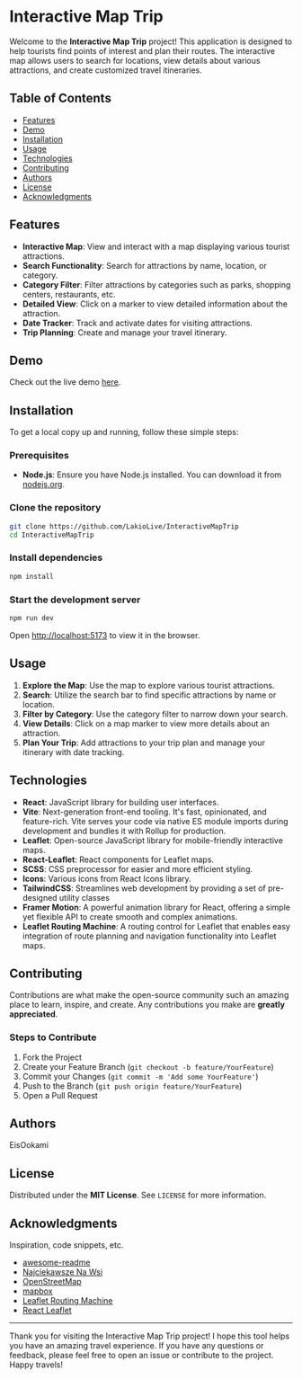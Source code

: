 # Interactive Map Trip

Welcome to the **Interactive Map Trip** project! This application is designed to help tourists find points of interest and plan their routes. The interactive map allows users to search for locations, view details about various attractions, and create customized travel itineraries.

## Table of Contents

-   [Features](#features)
-   [Demo](#demo)
-   [Installation](#installation)
-   [Usage](#usage)
-   [Technologies](#technologies)
-   [Contributing](#contributing)
-   [Authors](#authors)
-   [License](#license)
-   [Acknowledgments](#acknowledgments)

## Features

-   **Interactive Map**: View and interact with a map displaying various tourist attractions.
-   **Search Functionality**: Search for attractions by name, location, or category.
-   **Category Filter**: Filter attractions by categories such as parks, shopping centers, restaurants, etc.
-   **Detailed View**: Click on a marker to view detailed information about the attraction.
-   **Date Tracker**: Track and activate dates for visiting attractions.
-   **Trip Planning**: Create and manage your travel itinerary.

## Demo

Check out the live demo [here](https://interactive-map-trip.vercel.app/).

## Installation

To get a local copy up and running, follow these simple steps:

### Prerequisites

-   **Node.js**: Ensure you have Node.js installed. You can download it from [nodejs.org](https://nodejs.org/).

### Clone the repository

```sh
git clone https://github.com/LakioLive/InteractiveMapTrip
cd InteractiveMapTrip
```

### Install dependencies

```sh
npm install
```

### Start the development server

```sh
npm run dev
```

Open [http://localhost:5173](http://localhost:5173) to view it in the browser.

## Usage

1. **Explore the Map**: Use the map to explore various tourist attractions.
2. **Search**: Utilize the search bar to find specific attractions by name or location.
3. **Filter by Category**: Use the category filter to narrow down your search.
4. **View Details**: Click on a map marker to view more details about an attraction.
5. **Plan Your Trip**: Add attractions to your trip plan and manage your itinerary with date tracking.

## Technologies

-   **React**: JavaScript library for building user interfaces.
-   **Vite**: Next-generation front-end tooling. It's fast, opinionated, and feature-rich. Vite serves your code via native ES module imports during development and bundles it with Rollup for production.
-   **Leaflet**: Open-source JavaScript library for mobile-friendly interactive maps.
-   **React-Leaflet**: React components for Leaflet maps.
-   **SCSS**: CSS preprocessor for easier and more efficient styling.
-   **Icons**: Various icons from React Icons library.
-   **TailwindCSS**: Streamlines web development by providing a set of pre-designed utility classes
-   **Framer Motion**: A powerful animation library for React, offering a simple yet flexible API to create smooth and complex animations.
-   **Leaflet Routing Machine**: A routing control for Leaflet that enables easy integration of route planning and navigation functionality into Leaflet maps.

## Contributing

Contributions are what make the open-source community such an amazing place to learn, inspire, and create. Any contributions you make are **greatly appreciated**.

### Steps to Contribute

1. Fork the Project
2. Create your Feature Branch (`git checkout -b feature/YourFeature`)
3. Commit your Changes (`git commit -m 'Add some YourFeature'`)
4. Push to the Branch (`git push origin feature/YourFeature`)
5. Open a Pull Request

## Authors

EisOokami

## License

Distributed under the **MIT License**. See `LICENSE` for more information.

## Acknowledgments

Inspiration, code snippets, etc.

-   [awesome-readme](https://github.com/matiassingers/awesome-readme)
-   [Najciekawsze Na Wsi](https://mapa.najciekawszenawsi.pl/#/map/new_trip)
-   [OpenStreetMap](https://www.openstreetmap.org/#map=7/51.968/18.660)
-   [mapbox](https://www.mapbox.com/)
-   [Leaflet Routing Machine](https://www.liedman.net/leaflet-routing-machine/)
-   [React Leaflet](https://react-leaflet.js.org/)

---

Thank you for visiting the Interactive Map Trip project! I hope this tool helps you have an amazing travel experience. If you have any questions or feedback, please feel free to open an issue or contribute to the project. Happy travels!
